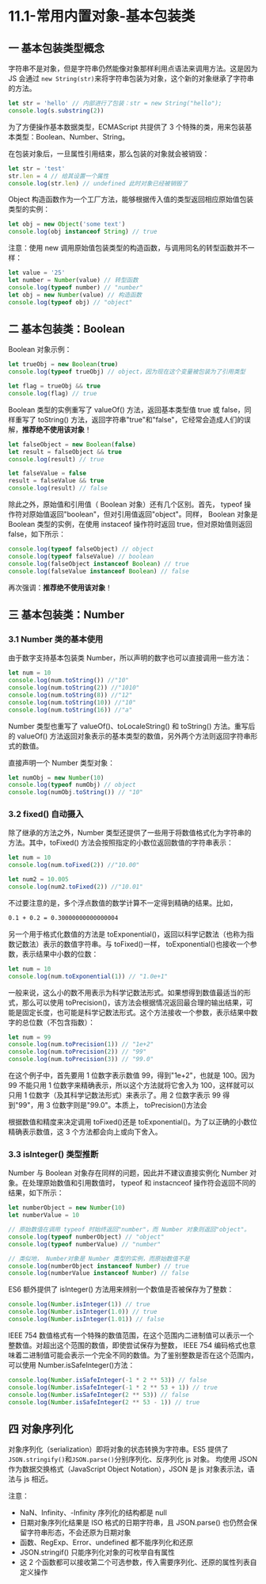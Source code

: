 # 11.1-常用内置对象-基本包装类

## 一 基本包装类型概念

字符串不是对象，但是字符串仍然能像对象那样利用点语法来调用方法。这是因为 JS 会通过 `new String(str)`来将字符串包装为对象，这个新的对象继承了字符串的方法。

```js
let str = 'hello' // 内部进行了包装：str = new String("hello");
console.log(s.substring(2))
```

为了方便操作基本数据类型，ECMAScript 共提供了 3 个特殊的类，用来包装基本类型：Boolean、Number、String。

在包装对象后，一旦属性引用结束，那么包装的对象就会被销毁：

```js
let str = 'test'
str.len = 4 // 给其设置一个属性
console.log(str.len) // undefined 此时对象已经被销毁了
```

Object 构造函数作为一个工厂方法，能够根据传入值的类型返回相应原始值包装类型的实例：

```js
let obj = new Object('some text')
console.log(obj instanceof String) // true
```

注意：使用 new 调用原始值包装类型的构造函数，与调用同名的转型函数并不一样：

```js
let value = '25'
let number = Number(value) // 转型函数
console.log(typeof number) // "number"
let obj = new Number(value) // 构造函数
console.log(typeof obj) // "object"
```

## 二 基本包装类：Boolean

Boolean 对象示例：

```js
let trueObj = new Boolean(true)
console.log(typeof trueObj) // object，因为现在这个变量被包装为了引用类型

let flag = trueObj && true
console.log(flag) // true
```

Boolean 类型的实例重写了 valueOf() 方法，返回基本类型值 true 或 false，同样重写了 toString() 方法，返回字符串"true"和"false"，它经常会造成人们的误解，**推荐绝不使用该对象**！

```js
let falseObject = new Boolean(false)
let result = falseObject && true
console.log(result) // true

let falseValue = false
result = falseValue && true
console.log(result) // false
```

除此之外，原始值和引用值（ Boolean 对象）还有几个区别。首先， typeof 操作符对原始值返回"boolean"，但对引用值返回"object"。同样， Boolean 对象是 Boolean 类型的实例，在使用 instaceof 操作符时返回 true，但对原始值则返回 false，如下所示：

```js
console.log(typeof falseObject) // object
console.log(typeof falseValue) // boolean
console.log(falseObject instanceof Boolean) // true
console.log(falseValue instanceof Boolean) // false
```

再次强调：**推荐绝不使用该对象**！

## 三 基本包装类：Number

### 3.1 Number 类的基本使用

由于数字支持基本包装类 Number，所以声明的数字也可以直接调用一些方法：

```js
let num = 10
console.log(num.toString()) //"10"
console.log(num.toString(2)) //"1010"
console.log(num.toString(8)) //"12"
console.log(num.toString(10)) //"10"
console.log(num.toString(16)) //"a"
```

Number 类型也重写了 valueOf()、toLocaleString() 和 toString() 方法。重写后的 valueOf() 方法返回对象表示的基本类型的数值，另外两个方法则返回字符串形式的数值。

直接声明一个 Number 类型对象：

```js
let numObj = new Number(10)
console.log(typeof numObj) // object
console.log(numObj.toString()) // "10"
```

### 3.2 fixed() 自动摄入

除了继承的方法之外，Number 类型还提供了一些用于将数值格式化为字符串的方法。其中，toFixed() 方法会按照指定的小数位返回数值的字符串表示：

```js
let num = 10
console.log(num.toFixed(2)) //"10.00"

let num2 = 10.005
console.log(num2.toFixed(2)) //"10.01"
```

不过要注意的是，多个浮点数值的数学计算不一定得到精确的结果。比如，

```txt
0.1 + 0.2 = 0.30000000000000004
```

另一个用于格式化数值的方法是 toExponential()，返回以科学记数法（也称为指数记数法）表示的数值字符串。与 toFixed()一样， toExponential()也接收一个参数，表示结果中小数的位数：

```js
let num = 10
console.log(num.toExponential(1)) // "1.0e+1"
```

一般来说，这么小的数不用表示为科学记数法形式。如果想得到数值最适当的形式，那么可以使用 toPrecision()，该方法会根据情况返回最合理的输出结果，可能是固定长度，也可能是科学记数法形式。这个方法接收一个参数，表示结果中数字的总位数（不包含指数）：

```js
let num = 99
console.log(num.toPrecision(1)) // "1e+2"
console.log(num.toPrecision(2)) // "99"
console.log(num.toPrecision(3)) // "99.0"
```

在这个例子中，首先要用 1 位数字表示数值 99，得到"1e+2"，也就是 100。因为 99 不能只用 1 位数字来精确表示，所以这个方法就将它舍入为 100，这样就可以只用 1 位数字（及其科学记数法形式）来表示了。用 2 位数字表示 99 得到"99"，用 3 位数字则是"99.0"。本质上， toPrecision()方法会

根据数值和精度来决定调用 toFixed()还是 toExponential()。为了以正确的小数位精确表示数值，这 3 个方法都会向上或向下舍入。

### 3.3 isInteger() 类型推断

Number 与 Boolean 对象存在同样的问题，因此并不建议直接实例化 Number 对象。在处理原始数值和引用数值时， typeof 和 instacnceof 操作符会返回不同的结果，如下所示：

```js
let numberObject = new Number(10)
let numberValue = 10

// 原始数值在调用 typeof 时始终返回"number"，而 Number 对象则返回"object"。
console.log(typeof numberObject) // "object"
console.log(typeof numberValue) // "number"

// 类似地， Number对象是 Number 类型的实例，而原始数值不是
console.log(numberObject instanceof Number) // true
console.log(numberValue instanceof Number) // false
```

ES6 额外提供了 isInteger() 方法用来辨别一个数值是否被保存为了整数：

```js
console.log(Number.isInteger(1)) // true
console.log(Number.isInteger(1.0)) // true
console.log(Number.isInteger(1.01)) // false
```

IEEE 754 数值格式有一个特殊的数值范围，在这个范围内二进制值可以表示一个整数值。对超出这个范围的数值，即使尝试保存为整数， IEEE 754 编码格式也意味着二进制值可能会表示一个完全不同的数值。为了鉴别整数是否在这个范围内，可以使用 Number.isSafeInteger()方法：

```js
console.log(Number.isSafeInteger(-1 * 2 ** 53)) // false
console.log(Number.isSafeInteger(-1 * 2 ** 53 + 1)) // true
console.log(Number.isSafeInteger(2 ** 53)) // false
console.log(Number.isSafeInteger(2 ** 53 - 1)) // true
```

## 四 对象序列化

对象序列化（serialization）即将对象的状态转换为字符串。ES5 提供了`JSON.stringify()`和`JSON.parse()`分别序列化、反序列化 js 对象。
均使用 JSON 作为数据交换格式（JavaScript Object Notation），JSON 是 js 对象表示法，语法与 js 相近。

注意：

- NaN、Infinity、-Infinity 序列化的结构都是 null
- 日期对象序列化结果是 ISO 格式的日期字符串，且 JSON.parse() 也仍然会保留字符串形态，不会还原为日期对象
- 函数、RegExp、Error、undefined 都不能序列化和还原
- JSON.stringif() 只能序列化对象的可枚举自有属性
- 这 2 个函数都可以接收第二个可选参数，传入需要序列化、还原的属性列表自定义操作
